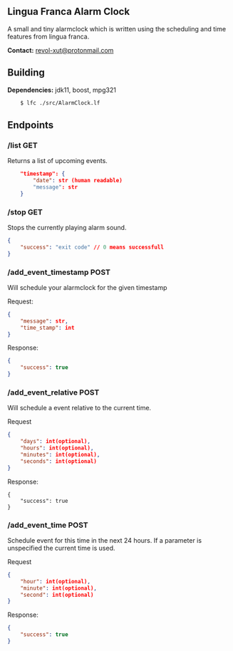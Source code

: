 Lingua Franca Alarm Clock
----------------------------

A small and tiny alarmclock which is written using the scheduling and time features from lingua franca. 

**Contact:** <revol-xut@protonmail.com>

## Building

**Dependencies:** jdk11, boost, mpg321

```bash
    $ lfc ./src/AlarmClock.lf
```

## Endpoints

### /list **GET**
Returns a list of upcoming events.

```json
    "timestamp": {
        "date": str (human readable)
        "message": str
    }
```


### /stop **GET**
Stops the currently playing alarm sound.

```json
{
    "success": "exit code" // 0 means successfull
}
```

### /add_event_timestamp **POST**
Will schedule your alarmclock for the given timestamp

Request:
```json
{
    "message": str,
    "time_stamp": int
}
```
Response:
```json
{
    "success": true
}
```

### /add_event_relative **POST**
Will schedule a event relative to the current time.

Request
```json
{
    "days": int(optional),
    "hours": int(optional),
    "minutes": int(optional),
    "seconds": int(optional)
}
```

Response:
```
{
    "success": true
}
```

### /add_event_time **POST**
Schedule event for this time in the next 24 hours. If a parameter
is unspecified the current time is used.

Request
```json
{
    "hour": int(optional),
    "minute": int(optional),
    "second": int(optional)
}
```

Response:
```json
{
    "success": true
}
```


